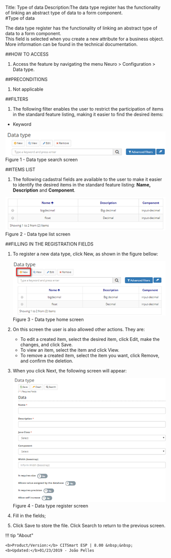 Title: Type of data
Description:The data type register has the functionality of linking an abstract type of data to a form component.  
#Type of data  

The data type register has the functionality of linking an abstract type of data to a form component.  
This field is selected when you create a new attribute for a business object. More information can be found in the technical documentation.  

##HOW TO ACCESS  

1. Access the feature by navigating the menu Neuro > Configuration > Data type.    

##PRECONDITIONS

1. Not applicable  
 
##FILTERS  

1. The following filter enables the user to restrict the participation of items in the standard feature listing, making it easier to find the desired items:  

- Keyword  

![Screenshot](images/Data-type-fig01.png)   
Figure 1 - Data type search screen  

##ITEMS LIST  

1. The following cadastral fields are available to the user to make it easier to identify the desired items in the standard feature listing: **Name, Description** and **Component**.  

![Screenshot](images/Data-type-fig02.png)   
Figure 2 - Data type list screen  

##FILLING IN THE REGISTRATION FIELDS  

1. To register a new data type, click New, as shown in the figure bellow:  

    ![Screenshot](images/Data-type-fig03.png)     
    Figure 3 - Data type home screen  

2. On this screen the user is also allowed other actions. They are:  

    - To edit a created item, select the desired item, click Edit, make the changes, and click Save.  
    - To view an item, select the item and click View.  
    - To remove a created item, select the item you want, click Remove, and confirm the deletion.  

3. When you click Next, the following screen will appear:  

    ![Screenshot](images/Data-type-fig04.png)  
    Figure 4 - Data type register screen

4. Fill in the fields;  
5. Click Save to store the file. Click Search to return to the previous screen.  



!!! tip "About"

    <b>Product/Version:</b> CITSmart ESP | 8.00 &nbsp;&nbsp;
    <b>Updated:</b>01/23/2019 - João Pelles  
